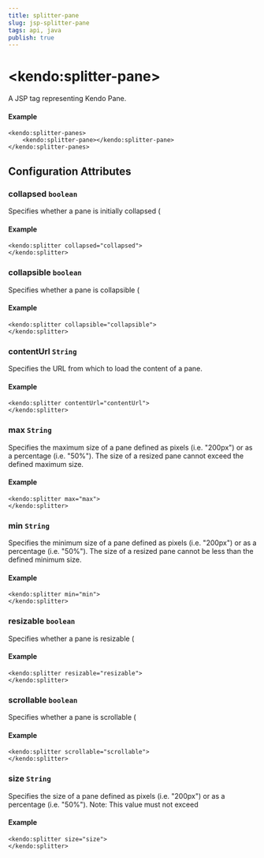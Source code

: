 ```yaml
---
title: splitter-pane
slug: jsp-splitter-pane
tags: api, java
publish: true
---
```


# \<kendo:splitter-pane\>
A JSP tag representing Kendo Pane.

#### Example
    <kendo:splitter-panes>
        <kendo:splitter-pane></kendo:splitter-pane>
    </kendo:splitter-panes>


## Configuration Attributes


### collapsed `boolean`

Specifies whether a pane is initially collapsed (

#### Example
    <kendo:splitter collapsed="collapsed">
    </kendo:splitter>



### collapsible `boolean`

Specifies whether a pane is collapsible (

#### Example
    <kendo:splitter collapsible="collapsible">
    </kendo:splitter>



### contentUrl `String`

Specifies the URL from which to load the content of a pane.

#### Example
    <kendo:splitter contentUrl="contentUrl">
    </kendo:splitter>



### max `String`

Specifies the maximum size of a pane defined as pixels (i.e. "200px") or as a percentage (i.e. "50%"). The
size of a resized pane cannot exceed the defined maximum size.

#### Example
    <kendo:splitter max="max">
    </kendo:splitter>



### min `String`

Specifies the minimum size of a pane defined as pixels (i.e. "200px") or as a percentage (i.e. "50%"). The
size of a resized pane cannot be less than the defined minimum size.

#### Example
    <kendo:splitter min="min">
    </kendo:splitter>



### resizable `boolean`

Specifies whether a pane is resizable (

#### Example
    <kendo:splitter resizable="resizable">
    </kendo:splitter>



### scrollable `boolean`

Specifies whether a pane is scrollable (

#### Example
    <kendo:splitter scrollable="scrollable">
    </kendo:splitter>



### size `String`

Specifies the size of a pane defined as pixels (i.e. "200px") or as a percentage (i.e. "50%"). Note: This
value must not exceed

#### Example
    <kendo:splitter size="size">
    </kendo:splitter>


